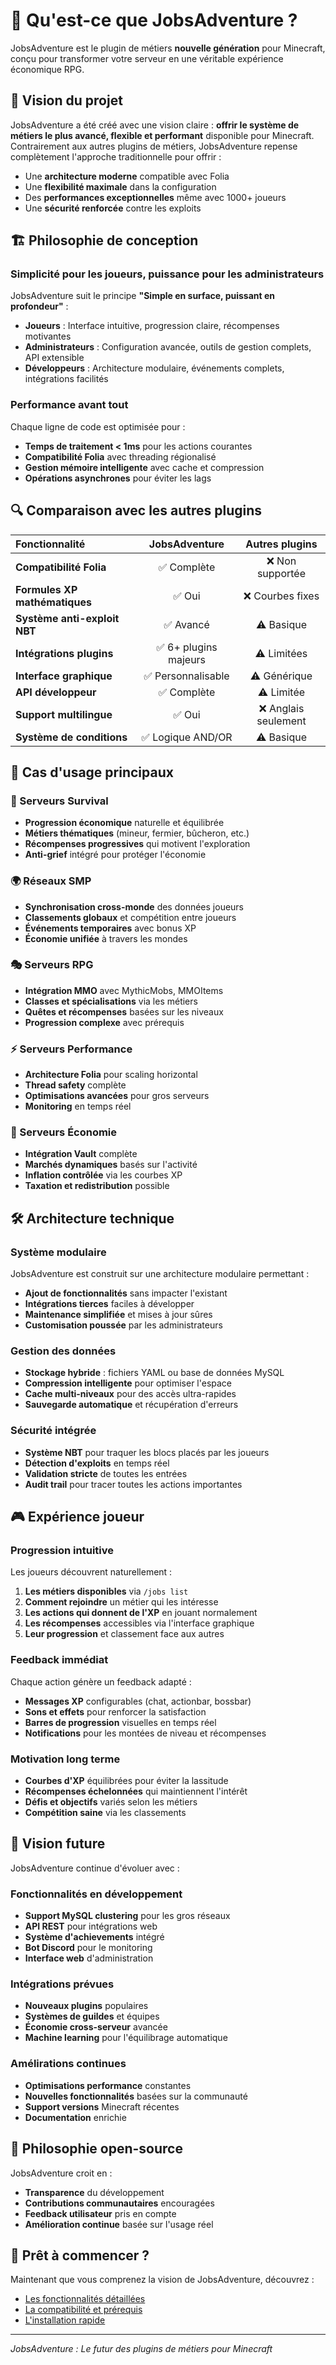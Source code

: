 # 🤔 Qu'est-ce que JobsAdventure ?

JobsAdventure est le plugin de métiers **nouvelle génération** pour Minecraft, conçu pour transformer votre serveur en une véritable expérience économique RPG.

## 🎯 Vision du projet

JobsAdventure a été créé avec une vision claire : **offrir le système de métiers le plus avancé, flexible et performant** disponible pour Minecraft. Contrairement aux autres plugins de métiers, JobsAdventure repense complètement l'approche traditionnelle pour offrir :

- Une **architecture moderne** compatible avec Folia
- Une **flexibilité maximale** dans la configuration
- Des **performances exceptionnelles** même avec 1000+ joueurs
- Une **sécurité renforcée** contre les exploits

## 🏗️ Philosophie de conception

### Simplicité pour les joueurs, puissance pour les administrateurs

JobsAdventure suit le principe **"Simple en surface, puissant en profondeur"** :

- **Joueurs** : Interface intuitive, progression claire, récompenses motivantes
- **Administrateurs** : Configuration avancée, outils de gestion complets, API extensible
- **Développeurs** : Architecture modulaire, événements complets, intégrations facilités

### Performance avant tout

Chaque ligne de code est optimisée pour :
- **Temps de traitement < 1ms** pour les actions courantes
- **Compatibilité Folia** avec threading régionalisé
- **Gestion mémoire intelligente** avec cache et compression
- **Opérations asynchrones** pour éviter les lags

## 🔍 Comparaison avec les autres plugins

| Fonctionnalité | JobsAdventure | Autres plugins |
|:---|:---:|:---:|
| **Compatibilité Folia** | ✅ Complète | ❌ Non supportée |
| **Formules XP mathématiques** | ✅ Oui | ❌ Courbes fixes |
| **Système anti-exploit NBT** | ✅ Avancé | ⚠️ Basique |
| **Intégrations plugins** | ✅ 6+ plugins majeurs | ⚠️ Limitées |
| **Interface graphique** | ✅ Personnalisable | ⚠️ Générique |
| **API développeur** | ✅ Complète | ⚠️ Limitée |
| **Support multilingue** | ✅ Oui | ❌ Anglais seulement |
| **Système de conditions** | ✅ Logique AND/OR | ⚠️ Basique |

## 🌟 Cas d'usage principaux

### 🏰 Serveurs Survival
- **Progression économique** naturelle et équilibrée
- **Métiers thématiques** (mineur, fermier, bûcheron, etc.)
- **Récompenses progressives** qui motivent l'exploration
- **Anti-grief** intégré pour protéger l'économie

### 🌍 Réseaux SMP
- **Synchronisation cross-monde** des données joueurs
- **Classements globaux** et compétition entre joueurs
- **Événements temporaires** avec bonus XP
- **Économie unifiée** à travers les mondes

### 🎭 Serveurs RPG
- **Intégration MMO** avec MythicMobs, MMOItems
- **Classes et spécialisations** via les métiers
- **Quêtes et récompenses** basées sur les niveaux
- **Progression complexe** avec prérequis

### ⚡ Serveurs Performance
- **Architecture Folia** pour scaling horizontal
- **Thread safety** complète
- **Optimisations avancées** pour gros serveurs
- **Monitoring** en temps réel

### 🏢 Serveurs Économie
- **Intégration Vault** complète
- **Marchés dynamiques** basés sur l'activité
- **Inflation contrôlée** via les courbes XP
- **Taxation et redistribution** possible

## 🛠️ Architecture technique

### Système modulaire
JobsAdventure est construit sur une architecture modulaire permettant :
- **Ajout de fonctionnalités** sans impacter l'existant
- **Intégrations tierces** faciles à développer
- **Maintenance simplifiée** et mises à jour sûres
- **Customisation poussée** par les administrateurs

### Gestion des données
- **Stockage hybride** : fichiers YAML ou base de données MySQL
- **Compression intelligente** pour optimiser l'espace
- **Cache multi-niveaux** pour des accès ultra-rapides
- **Sauvegarde automatique** et récupération d'erreurs

### Sécurité intégrée
- **Système NBT** pour traquer les blocs placés par les joueurs
- **Détection d'exploits** en temps réel
- **Validation stricte** de toutes les entrées
- **Audit trail** pour tracer toutes les actions importantes

## 🎮 Expérience joueur

### Progression intuitive
Les joueurs découvrent naturellement :
1. **Les métiers disponibles** via `/jobs list`
2. **Comment rejoindre** un métier qui les intéresse
3. **Les actions qui donnent de l'XP** en jouant normalement
4. **Les récompenses** accessibles via l'interface graphique
5. **Leur progression** et classement face aux autres

### Feedback immédiat
Chaque action génère un feedback adapté :
- **Messages XP** configurables (chat, actionbar, bossbar)
- **Sons et effets** pour renforcer la satisfaction
- **Barres de progression** visuelles en temps réel
- **Notifications** pour les montées de niveau et récompenses

### Motivation long terme
- **Courbes d'XP** équilibrées pour éviter la lassitude
- **Récompenses échelonnées** qui maintiennent l'intérêt
- **Défis et objectifs** variés selon les métiers
- **Compétition saine** via les classements

## 🔮 Vision future

JobsAdventure continue d'évoluer avec :

### Fonctionnalités en développement
- **Support MySQL clustering** pour les gros réseaux
- **API REST** pour intégrations web
- **Système d'achievements** intégré
- **Bot Discord** pour le monitoring
- **Interface web** d'administration

### Intégrations prévues
- **Nouveaux plugins** populaires
- **Systèmes de guildes** et équipes
- **Économie cross-serveur** avancée
- **Machine learning** pour l'équilibrage automatique

### Amélirations continues
- **Optimisations performance** constantes
- **Nouvelles fonctionnalités** basées sur la communauté
- **Support versions** Minecraft récentes
- **Documentation** enrichie

## 🤝 Philosophie open-source

JobsAdventure croit en :
- **Transparence** du développement
- **Contributions communautaires** encouragées
- **Feedback utilisateur** pris en compte
- **Amélioration continue** basée sur l'usage réel

## 🚀 Prêt à commencer ?

Maintenant que vous comprenez la vision de JobsAdventure, découvrez :
- [Les fonctionnalités détaillées](features.md)
- [La compatibilité et prérequis](compatibility.md)  
- [L'installation rapide](../installation/quick-start.md)

---

*JobsAdventure : Le futur des plugins de métiers pour Minecraft*